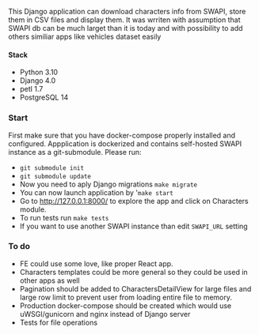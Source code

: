 This Django application can download characters info from SWAPI, store them in CSV files and display them.
It was wrriten with assumption that SWAPI db can be much larget than it is today and with possibility to add others similiar apps like vehicles dataset easily

#### Stack
* Python 3.10
* Django 4.0
* petl 1.7
* PostgreSQL 14

### Start
First make sure that you have docker-compose properly installed and configured.
Appplication is dockerized and contains self-hosted SWAPI instance as a git-submodule. Please run:
* `git submodule init`
* `git submodule update`
* Now you need to aply Django migrations `make migrate`
* You can now launch application by '`make start`
* Go to http://127.0.0.1:8000/ to explore the app and click on Characters module.
* To run tests run `make tests`
* If you want to use another SWAPI instance than edit `SWAPI_URL` setting

### To do
* FE could use some love, like proper React app.
* Characters templates could be more general so they could be used in other apps as well
* Pagination should be added to CharactersDetailView for large files and large row limit to prevent user from loading entire file to memory.
* Production docker-compose should be created which would use uWSGI/gunicorn and nginx instead of Django server
* Tests for file operations
